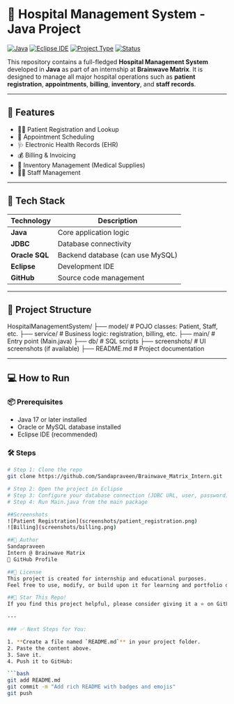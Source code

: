 # 🏥 Hospital Management System - Java Project

[![Java](https://img.shields.io/badge/Java-17+-orange)](https://www.oracle.com/java/)
[![Eclipse IDE](https://img.shields.io/badge/Eclipse-IDE-blueviolet)](https://www.eclipse.org/)
[![Project Type](https://img.shields.io/badge/Internship-Project-green)]()
[![Status](https://img.shields.io/badge/Status-In%20Progress-yellow)]()

This repository contains a full-fledged **Hospital Management System** developed in **Java** as part of an internship at **Brainwave Matrix**. It is designed to manage all major hospital operations such as **patient registration**, **appointments**, **billing**, **inventory**, and **staff records**.

---

## 🚀 Features

- 👨‍⚕️ Patient Registration and Lookup  
- 📅 Appointment Scheduling  
- 🩺 Electronic Health Records (EHR)  
- 💰 Billing & Invoicing  
- 🧪 Inventory Management (Medical Supplies)  
- 👩‍💼 Staff Management  

---

## 🧰 Tech Stack

| Technology     | Description                        |
|----------------|------------------------------------|
| **Java**       | Core application logic             |
| **JDBC**       | Database connectivity              |
| **Oracle SQL** | Backend database (can use MySQL)   |
| **Eclipse**    | Development IDE                    |
| **GitHub**     | Source code management             |

---

## 📁 Project Structure

HospitalManagementSystem/
├── model/ # POJO classes: Patient, Staff, etc.
├── service/ # Business logic: registration, billing, etc.
├── main/ # Entry point (Main.java)
├── db/ # SQL scripts
├── screenshots/ # UI screenshots (if available)
├── README.md # Project documentation


---

## 💻 How to Run

### 📦 Prerequisites

- Java 17 or later installed
- Oracle or MySQL database installed
- Eclipse IDE (recommended)

### 🛠️ Steps

```bash
# Step 1: Clone the repo
git clone https://github.com/Sandapraveen/Brainwave_Matrix_Intern.git

# Step 2: Open the project in Eclipse
# Step 3: Configure your database connection (JDBC URL, user, password)
# Step 4: Run Main.java from the main package

##Screenshots
![Patient Registration](screenshots/patient_registration.png)
![Billing](screenshots/billing.png)

##👤 Author
Sandapraveen
Intern @ Brainwave Matrix
🔗 GitHub Profile

##📜 License
This project is created for internship and educational purposes.
Feel free to use, modify, or build upon it for learning and portfolio development.

##🌟 Star This Repo!
If you find this project helpful, please consider giving it a ⭐ on GitHub!

---

### ✅ Next Steps for You:

1. **Create a file named `README.md`** in your project folder.
2. Paste the content above.
3. Save it.
4. Push it to GitHub:

```bash
git add README.md
git commit -m "Add rich README with badges and emojis"
git push
